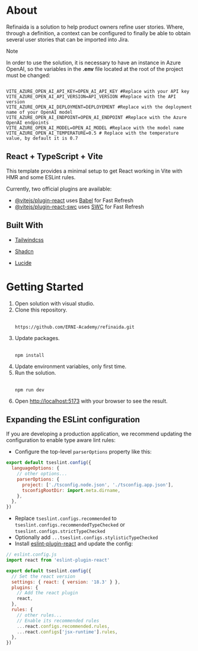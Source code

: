 # About

Refinaida is a solution to help product owners refine user stories. Where, through a definition, a context can be configured to finally be able to obtain several user stories that can be imported into Jira.

> [!NOTE]
> In order to use the solution, it is necessary to have an instance in Azure OpenAI, so the variables in the **.env** file located at the root of the project must be changed:
> <pre><code>
> VITE_AZURE_OPEN_AI_API_KEY=OPEN_AI_API_KEY #Replace with your API key
> VITE_AZURE_OPEN_AI_API_VERSION=API_VERSION #Replace with the API version
> VITE_AZURE_OPEN_AI_DEPLOYMENT=DEPLOYEMENT #Replace with the deployment name of your OpenAI model
> VITE_AZURE_OPEN_AI_ENDPOINT=OPEN_AI_ENDPOINT #Replace with the Azure OpenAI endpoints
> VITE_AZURE_OPEN_AI_MODEL=OPEN_AI_MODEL #Replace with the model name
> VITE_AZURE_OPEN_AI_TEMPERATURE=0.5 # Replace with the temperature value, by default it is 0.7
> </code></pre>


## React + TypeScript + Vite

This template provides a minimal setup to get React working in Vite with HMR and some ESLint rules.

Currently, two official plugins are available:

- [@vitejs/plugin-react](https://github.com/vitejs/vite-plugin-react/blob/main/packages/plugin-react/README.md) uses [Babel](https://babeljs.io/) for Fast Refresh
- [@vitejs/plugin-react-swc](https://github.com/vitejs/vite-plugin-react-swc) uses [SWC](https://swc.rs/) for Fast Refresh

## Built With

<ul>
<li><p><a href="https://tailwindcss.com/"> Tailwindcss</a></p></li>
<li><p><a href="https://ui.shadcn.com/"> Shadcn</a></p></li>
<li><p><a href="https://lucide.dev/"> Lucide</a></p></li>
</ul>

# Getting Started

<ol>
  <li>Open solution with visual studio.</li>
  <li>Clone this repository.</li>
  <br/>
  <pre><code>https://github.com/ERNI-Academy/refinaida.git</code></pre>
  <li>Update packages.</li>
  <br/>
  <pre><code>npm install</code></pre>
  <li>Update environment variables, only first time.</li>
  <li>Run the solution.</li>
  <br/>
  <pre><code>npm run dev</code></pre>
  <li>Open <a href="http://localhost:5173"> http://localhost:5173</a> with your browser to see the result.</li>
</ol>

## Expanding the ESLint configuration

If you are developing a production application, we recommend updating the configuration to enable type aware lint rules:

- Configure the top-level `parserOptions` property like this:

```js
export default tseslint.config({
  languageOptions: {
    // other options...
    parserOptions: {
      project: ['./tsconfig.node.json', './tsconfig.app.json'],
      tsconfigRootDir: import.meta.dirname,
    },
  },
})
```

- Replace `tseslint.configs.recommended` to `tseslint.configs.recommendedTypeChecked` or `tseslint.configs.strictTypeChecked`
- Optionally add `...tseslint.configs.stylisticTypeChecked`
- Install [eslint-plugin-react](https://github.com/jsx-eslint/eslint-plugin-react) and update the config:

```js
// eslint.config.js
import react from 'eslint-plugin-react'

export default tseslint.config({
  // Set the react version
  settings: { react: { version: '18.3' } },
  plugins: {
    // Add the react plugin
    react,
  },
  rules: {
    // other rules...
    // Enable its recommended rules
    ...react.configs.recommended.rules,
    ...react.configs['jsx-runtime'].rules,
  },
})
```
